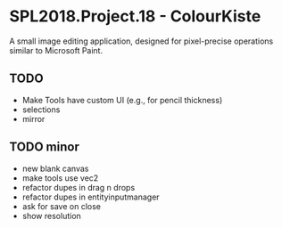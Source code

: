 # SPL2018.Project.18 - ColourKiste

A small image editing application, designed for pixel-precise operations similar to Microsoft Paint.

## TODO

- Make Tools have custom UI (e.g., for pencil thickness)
- selections
- mirror

## TODO minor
- new blank canvas
- make tools use vec2
- refactor dupes in drag n drops
- refactor dupes in entityinputmanager
- ask for save on close
- show resolution